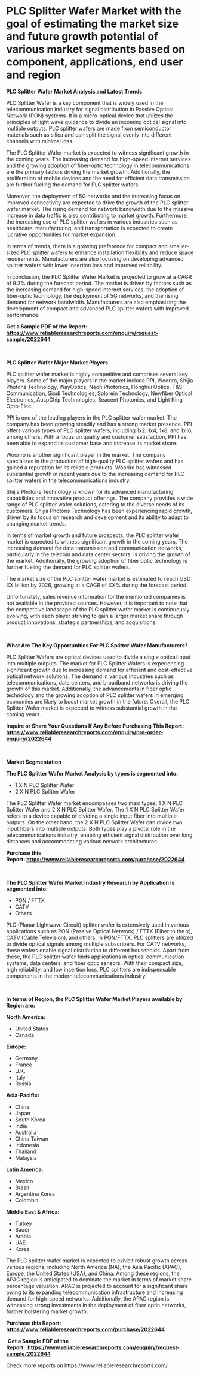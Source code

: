 <p><h1>PLC Splitter Wafer Market with the goal of estimating the market size and future growth potential of various market segments based on component, applications, end user and region</h1></p><p><strong>PLC Splitter Wafer Market Analysis and Latest Trends</strong></p>
<p><p>PLC Splitter Wafer is a key component that is widely used in the telecommunication industry for signal distribution in Passive Optical Network (PON) systems. It is a micro-optical device that utilizes the principles of light wave guidance to divide an incoming optical signal into multiple outputs. PLC splitter wafers are made from semiconductor materials such as silica and can split the signal evenly into different channels with minimal loss.</p><p>The PLC Splitter Wafer market is expected to witness significant growth in the coming years. The increasing demand for high-speed internet services and the growing adoption of fiber-optic technology in telecommunications are the primary factors driving the market growth. Additionally, the proliferation of mobile devices and the need for efficient data transmission are further fueling the demand for PLC splitter wafers.</p><p>Moreover, the deployment of 5G networks and the increasing focus on improved connectivity are expected to drive the growth of the PLC splitter wafer market. The rising demand for network bandwidth due to the massive increase in data traffic is also contributing to market growth. Furthermore, the increasing use of PLC splitter wafers in various industries such as healthcare, manufacturing, and transportation is expected to create lucrative opportunities for market expansion.</p><p>In terms of trends, there is a growing preference for compact and smaller-sized PLC splitter wafers to enhance installation flexibility and reduce space requirements. Manufacturers are also focusing on developing advanced splitter wafers with lower insertion loss and improved reliability.</p><p>In conclusion, the PLC Splitter Wafer Market is projected to grow at a CAGR of 9.3% during the forecast period. The market is driven by factors such as the increasing demand for high-speed internet services, the adoption of fiber-optic technology, the deployment of 5G networks, and the rising demand for network bandwidth. Manufacturers are also emphasizing the development of compact and advanced PLC splitter wafers with improved performance.</p></p>
<p><strong>Get a Sample PDF of the Report:&nbsp; <a href="https://www.reliableresearchreports.com/enquiry/request-sample/2022644">https://www.reliableresearchreports.com/enquiry/request-sample/2022644</a></strong></p>
<p>&nbsp;</p>
<p><strong>PLC Splitter Wafer Major Market Players</strong></p>
<p><p>PLC splitter wafer market is highly competitive and comprises several key players. Some of the major players in the market include PPI, Wooriro, Shijia Photons Technology, WayOptics, Neon Photonics, Honghui Optics, T&S Communication, Sindi Technologies, Solorein Technology, Newfiber Optical Electronics, AuspChip Technologies, Seacent Photonics, and Light King Opto-Elec.</p><p>PPI is one of the leading players in the PLC splitter wafer market. The company has been growing steadily and has a strong market presence. PPI offers various types of PLC splitter wafers, including 1x2, 1x4, 1x8, and 1x16, among others. With a focus on quality and customer satisfaction, PPI has been able to expand its customer base and increase its market share.</p><p>Wooriro is another significant player in the market. The company specializes in the production of high-quality PLC splitter wafers and has gained a reputation for its reliable products. Wooriro has witnessed substantial growth in recent years due to the increasing demand for PLC splitter wafers in the telecommunications industry.</p><p>Shijia Photons Technology is known for its advanced manufacturing capabilities and innovative product offerings. The company provides a wide range of PLC splitter wafer solutions, catering to the diverse needs of its customers. Shijia Photons Technology has been experiencing rapid growth, driven by its focus on research and development and its ability to adapt to changing market trends.</p><p>In terms of market growth and future prospects, the PLC splitter wafer market is expected to witness significant growth in the coming years. The increasing demand for data transmission and communication networks, particularly in the telecom and data center sectors, is driving the growth of the market. Additionally, the growing adoption of fiber optic technology is further fueling the demand for PLC splitter wafers.</p><p>The market size of the PLC splitter wafer market is estimated to reach USD XX billion by 2026, growing at a CAGR of XX% during the forecast period.</p><p>Unfortunately, sales revenue information for the mentioned companies is not available in the provided sources. However, it is important to note that the competitive landscape of the PLC splitter wafer market is continuously evolving, with each player striving to gain a larger market share through product innovations, strategic partnerships, and acquisitions.</p></p>
<p>&nbsp;</p>
<p><strong>What Are The Key Opportunities For PLC Splitter Wafer Manufacturers?</strong></p>
<p><p>PLC Splitter Wafers are optical devices used to divide a single optical input into multiple outputs. The market for PLC Splitter Wafers is experiencing significant growth due to increasing demand for efficient and cost-effective optical network solutions. The demand in various industries such as telecommunications, data centers, and broadband networks is driving the growth of this market. Additionally, the advancements in fiber optic technology and the growing adoption of PLC splitter wafers in emerging economies are likely to boost market growth in the future. Overall, the PLC Splitter Wafer market is expected to witness substantial growth in the coming years.</p></p>
<p><strong>Inquire or Share Your Questions If Any Before Purchasing This Report: <a href="https://www.reliableresearchreports.com/enquiry/pre-order-enquiry/2022644">https://www.reliableresearchreports.com/enquiry/pre-order-enquiry/2022644</a></strong></p>
<p>&nbsp;</p>
<p><strong>Market Segmentation</strong></p>
<p><strong>The PLC Splitter Wafer Market Analysis by types is segmented into:</strong></p>
<p><ul><li>1 X N PLC Splitter Wafer</li><li>2 X N PLC Splitter Wafer</li></ul></p>
<p><p>The PLC Splitter Wafer market encompasses two main types: 1 X N PLC Splitter Wafer and 2 X N PLC Splitter Wafer. The 1 X N PLC Splitter Wafer refers to a device capable of dividing a single input fiber into multiple outputs. On the other hand, the 2 X N PLC Splitter Wafer can divide two input fibers into multiple outputs. Both types play a pivotal role in the telecommunications industry, enabling efficient signal distribution over long distances and accommodating various network architectures.</p></p>
<p><strong>Purchase this Report:&nbsp;<a href="https://www.reliableresearchreports.com/purchase/2022644">https://www.reliableresearchreports.com/purchase/2022644</a></strong></p>
<p>&nbsp;</p>
<p><strong>The PLC Splitter Wafer Market Industry Research by Application is segmented into:</strong></p>
<p><ul><li>PON / FTTX</li><li>CATV</li><li>Others</li></ul></p>
<p><p>PLC (Planar Lightwave Circuit) splitter wafer is extensively used in various applications such as PON (Passive Optical Network) / FTTX (Fiber to the x), CATV (Cable Television), and others. In PON/FTTX, PLC splitters are utilized to divide optical signals among multiple subscribers. For CATV networks, these wafers enable signal distribution to different households. Apart from these, the PLC splitter wafer finds applications in optical communication systems, data centers, and fiber optic sensors. With their compact size, high reliability, and low insertion loss, PLC splitters are indispensable components in the modern telecommunications industry.</p></p>
<p>&nbsp;</p>
<p><strong>In terms of Region, the PLC Splitter Wafer Market Players available by Region are:</strong></p>
<p>
    <p> <strong> North America: </strong>
        <ul>
            <li>United States</li>
            <li>Canada</li>
        </ul>
        </p> 
    <p> <strong> Europe: </strong>
        <ul>
            <li>Germany</li>
            <li>France</li>
            <li>U.K.</li>
            <li>Italy</li>
            <li>Russia</li>
        </ul>
        </p> 
    <p> <strong> Asia-Pacific: </strong>
        <ul>
            <li>China</li>
            <li>Japan</li>
            <li>South Korea</li>
            <li>India</li>
            <li>Australia</li>
            <li>China Taiwan</li>
            <li>Indonesia</li>
            <li>Thailand</li>
            <li>Malaysia</li>
        </ul>
        </p> 
    <p> <strong> Latin America: </strong>
        <ul>
            <li>Mexico</li>
            <li>Brazil</li>
            <li>Argentina Korea</li>
            <li>Colombia</li>
        </ul>
        </p> 
    <p> <strong> Middle East & Africa: </strong>
        <ul>
            <li>Turkey</li>
            <li>Saudi</li>
            <li>Arabia</li>
            <li>UAE</li>
            <li>Korea</li>
        </ul>
    </p>
    </p>
<p><p>The PLC splitter wafer market is expected to exhibit robust growth across various regions, including North America (NA), the Asia Pacific (APAC), Europe, the United States (USA), and China. Among these regions, the APAC region is anticipated to dominate the market in terms of market share percentage valuation. APAC is projected to account for a significant share owing to its expanding telecommunication infrastructure and increasing demand for high-speed networks. Additionally, the APAC region is witnessing strong investments in the deployment of fiber optic networks, further bolstering market growth.</p></p>
<p><strong>Purchase this Report: <a href="https://www.reliableresearchreports.com/purchase/2022644">https://www.reliableresearchreports.com/purchase/2022644</a></strong></p>
<p>&nbsp;<strong>Get a Sample PDF of the Report:&nbsp;&nbsp;<a href="https://www.reliableresearchreports.com/enquiry/request-sample/2022644">https://www.reliableresearchreports.com/enquiry/request-sample/2022644</a></strong></p>
<p><strong></strong></p>
<p>Check more reports on https://www.reliableresearchreports.com/</p>